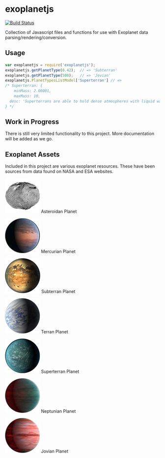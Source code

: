# exoplanetjs

[![Build Status](https://travis-ci.org/code-for-coffee/exoplanet.js.svg?branch=master)](https://travis-ci.org/code-for-coffee/exoplanet.js)

Collection of Javascript files and functions for use with Exoplanet data parsing/rendering/conversion.

## Usage

```javascript
var exoplanetjs = require('exoplanetjs');
exoplanetjs.getPlanetType(0.42);  // => 'Subterran'
exoplanetjs.getPlanetType(500);   // => 'Jovian'
exoplanetjs.PlanetTypesListModel['Superterran'] // =>
/* Superterran: {
	minMass: 2.00001,
	maxMass: 10,
  desc: 'Superterrans are able to hold dense atmospheres with liquid water within the habitable zone.'
} */
```

## Work in Progress

There is still very limited functionality to this project. More documentation will be added as we go.

## Exoplanet Assets

Included in this project are various exoplanet resources. These have been sources from data found on NASA and ESA websites.

![Asteroidan](assets/img/01_nasa_asteroidan.png) Asteroidan Planet

![Mercurian](assets/img/02_esa_mercurian.png) Mercurian Planet

![Subterran](assets/img/03_nasa_subterran.png) Subterran Planet

![Terran](assets/img/04_nasa_terran.png) Terran Planet

![Superterran](assets/img/05_nasa_superterran.png) Superterran Planet

![Neptunian](assets/img/06_esa_neptunian.png) Neptunian Planet

![Jovian](assets/img/07_hot_jupiter_esa.png) Jovian Planet
